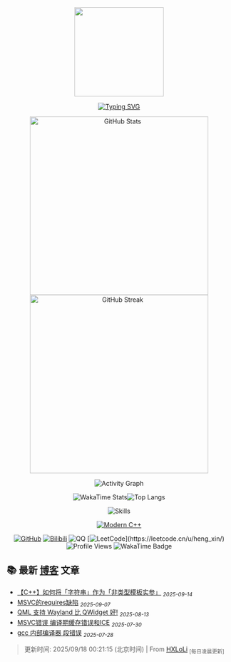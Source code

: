 <!-- https://github.com/kyechan99/capsule-render -->
<div id="title" align=center>

<!-- 头像 -->
<img width="200" src="./img/misaka03.jpg" />

<!-- 动态打字效果 -->
[![Typing SVG](https://readme-typing-svg.demolab.com?font=Rampart+One+&duration=3200&pause=2000&color=FD4AFF&center=true&vCenter=true&width=435&lines=%E8%83%8C%E4%BC%B8%E3%81%B3%E3%81%97%E3%81%A6%E8%A6%8B%E3%81%88%E3%82%8B%E4%B8%96%E7%95%8C;%E3%81%82%E3%81%AA%E3%81%9F%E3%81%AE%E3%81%9F%E3%82%81%3F;%E8%87%AA%E5%88%86%E3%81%AE%E3%81%9F%E3%82%81%3F;%E3%81%BE%E3%81%A0%E5%88%86%E3%81%8B%E3%82%89%E3%81%AA%E3%81%84+++%E6%84%9F%E6%83%85%E3%81%AE%E8%A3%8F%E5%81%B4;%E5%A3%8A%E3%81%97%E3%81%9F%E3%81%84+++%E5%A3%8A%E3%81%97%E3%81%A6%E3%81%97%E3%81%BE%E3%81%84%E3%81%9F%E3%81%84;%E6%88%BB%E3%82%8C%E3%81%AA%E3%81%84%E3%81%AE%E3%81%AA%E3%82%89;%E5%B0%9A%E6%9B%B4%E5%BC%B7%E3%81%8F%E6%8A%B1%E3%81%8D%E3%81%97%E3%82%81%E3%81%A6%E3%81%84%E3%81%9F%E3%81%84;%E9%9B%A2%E3%82%8C%E3%81%AA%E3%81%84%E5%84%AA%E3%81%97%E3%81%95%E3%82%92%E6%B6%88%E3%81%97%E5%8E%BB%E3%81%A3%E3%81%A6%E3%82%82;%E6%82%B2%E3%81%97%E3%81%84%E3%81%8F%E3%82%89%E3%81%84+%E6%BA%A2%E3%82%8C%E5%87%BA%E3%82%8B%E6%80%9D%E3%81%84)](https://git.io/typing-svg)

<img align="center" width="400" src="https://github-readme-stats-flame-pi-70.vercel.app/api?username=HengXin666&show_icons=true&theme=transparent&locale=ja&title_color=990099&hide_border=true&icon_color=F7CE45&text_color=D17277" title="GitHub Stats">
<img align="center" width="400" src="https://github-readme-streak-stats-two-coral-24.vercel.app?user=HengXin666&theme=radical&hide_border=true&border_radius=10&locale=ja&short_numbers=false%C2%A0%C2%A0%E6%97%A0%E6%95%88&date_format=%5BY.%5Dn.j" title="GitHub Streak">

![Activity Graph](https://github-readme-activity-graph.vercel.app/graph?username=HengXin666&show_icons=true&theme=github-compact&locale=ja&title_color=990099&icon_color=F7CE45&text_color=D17277&hide_border=true)


![WakaTime Stats](https://github-readme-stats-flame-pi-70.vercel.app/api/wakatime?username=Heng_Xin&theme=transparent&hide_border=true&layout=compact&langs_count=114514&locale=ja&title_color=990099&text_color=D17277)![Top Langs](https://github-readme-stats-flame-pi-70.vercel.app/api/top-langs/?username=HengXin666&theme=transparent&hide_border=true&layout=donut-vertical&langs_count=114514&locale=ja&title_color=990099&text_color=D17277)

![Skills](https://skillicons.dev/icons?i=git,github,c,cpp,cmake,qt,linux,arch,docker,py,java,spring,mysql,redis,mongodb,html,css,js,ts,react,vue,cf,windows,md&theme=light)

[![Modern C++](https://img.shields.io/badge/Code-Modern%20C++-blue)](https://learn.microsoft.com/zh-cn/cpp/cpp/welcome-back-to-cpp-modern-cpp)

[![GitHub](https://img.shields.io/badge/GitHub-HengXin666-blue?logo=github)](https://github.com/HengXin666)
[![Bilibili](https://img.shields.io/badge/哔哩哔哩-Heng__Xin-pink?logo=bilibili)](https://space.bilibili.com/478917126)
![QQ](https://img.shields.io/badge/QQ-282000500-green?logo=tencentqq)
[![LeetCode](https://img.shields.io/badge/LeetCode-Heng__Xin-rgb(99,00,99)?logo=leetcode)](https://leetcode.cn/u/heng_xin/)
![Profile Views](https://komarev.com/ghpvc/?username=HengXin666&abbreviated=true&color=yellow)
![WakaTime Badge](https://wakatime.com/badge/user/2eabe28a-bba2-4d68-932a-4ea435bd8dc3.svg)

<!-- https://github.com/kyechan99/capsule-render -->
</div>

<!-- 仓库 -->

## 📚 最新 [博客](https://hengxin666.github.io/HXLoLi/) 文章

- [【C++】如何将「字符串」作为「非类型模板实参」](https://HengXin666.github.io/HXLoLi/blog/2025/09/14/01-字符串作为非类型模板实参) <sub><i>2025-09-14</i></sub>
- [MSVC的requires缺陷](https://HengXin666.github.io/HXLoLi/blog/2025/09/07/01-MSVC的requires缺陷) <sub><i>2025-09-07</i></sub>
- [QML 支持 Wayland 比 QWidget 好!](https://HengXin666.github.io/HXLoLi/blog/2025/08/13/01-QML万岁) <sub><i>2025-08-13</i></sub>
- [MSVC错误 编译期缓存错误和ICE](https://HengXin666.github.io/HXLoLi/blog/2025/07/30/01-MSVC错误) <sub><i>2025-07-30</i></sub>
- [gcc 内部编译器 段错误](https://HengXin666.github.io/HXLoLi/blog/2025/07/28/01_gcc编译器bug) <sub><i>2025-07-28</i></sub>

> 更新时间: 2025/09/18 00:21:15 (北京时间) | From [HXLoLi](https://github.com/HengXin666/HXLoLi) <sub>[每日凌晨更新]</sub>

